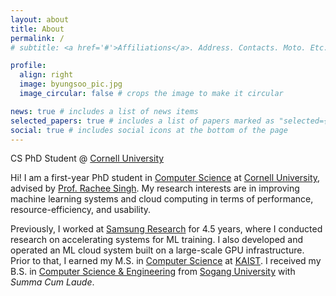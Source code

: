 ```yaml
---
layout: about
title: About
permalink: /
# subtitle: <a href='#'>Affiliations</a>. Address. Contacts. Moto. Etc.

profile:
  align: right
  image: byungsoo_pic.jpg
  image_circular: false # crops the image to make it circular

news: true # includes a list of news items
selected_papers: true # includes a list of papers marked as "selected={true}"
social: true # includes social icons at the bottom of the page
---
```


CS PhD Student @ [Cornell University](https://www.cornell.edu/)

Hi! I am a first-year PhD student in [Computer Science](https://www.cs.cornell.edu/) at [Cornell University](https://www.cornell.edu/), advised by [Prof. Rachee Singh](https://www.racheesingh.com/). My research interests are in improving machine learning systems and cloud computing in terms of performance, resource-efficiency, and usability.

Previously, I worked at [Samsung Research](https://research.samsung.com/) for 4.5 years, where I conducted research on accelerating systems for ML training.
I also developed and operated an ML cloud system built on a large-scale GPU infrastructure.
Prior to that, I earned my M.S. in [Computer Science](https://cs.kaist.ac.kr/) at [KAIST](https://www.kaist.ac.kr/en/). I received my B.S. in [Computer Science & Engineering](https://cs.sogang.ac.kr/cs/index_new.html) from [Sogang University](https://wwwe.sogang.ac.kr/wwwe/index_new.html) with *Summa Cum Laude*.
